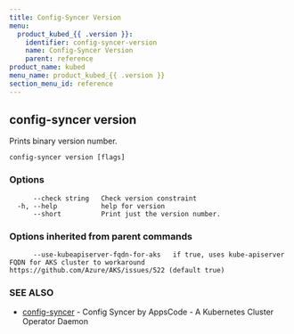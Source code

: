 ```yaml
---
title: Config-Syncer Version
menu:
  product_kubed_{{ .version }}:
    identifier: config-syncer-version
    name: Config-Syncer Version
    parent: reference
product_name: kubed
menu_name: product_kubed_{{ .version }}
section_menu_id: reference
---
```

## config-syncer version

Prints binary version number.

```
config-syncer version [flags]
```

### Options

```
      --check string   Check version constraint
  -h, --help           help for version
      --short          Print just the version number.
```

### Options inherited from parent commands

```
      --use-kubeapiserver-fqdn-for-aks   if true, uses kube-apiserver FQDN for AKS cluster to workaround https://github.com/Azure/AKS/issues/522 (default true)
```

### SEE ALSO

* [config-syncer](/docs/reference/config-syncer.md)	 - Config Syncer by AppsCode - A Kubernetes Cluster Operator Daemon

